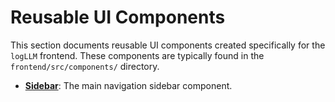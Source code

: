 # Reusable UI Components

This section documents reusable UI components created specifically for the `logLLM` frontend. These components are typically found in the `frontend/src/components/` directory.

- **[Sidebar](./sidebar.md)**: The main navigation sidebar component.
